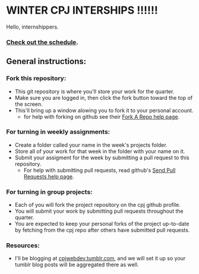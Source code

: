 # WINTER CPJ INTERSHIPS !!!!!!  

Hello, internshippers.  

### [Check out the schedule](https://github.com/cpj/winter-2012/blob/master/schedule.md).


## General instructions:  

### Fork this repository:  
- This git repository is where you'll store your work for the quarter.  
- Make sure you are logged in, then click the fork button toward the top of the screen.  
- This'll bring up a window alowing you to fork it to your personal account.  
  - for help with forking on github see their [Fork A Repo help page](http://help.github.com/fork-a-repo/).  


### For turning in weekly assignments:  
- Create a folder called your name in the week's projects folder.  
- Store all of your work for that week in the folder with your name on it.  
- Submit your assigment for the week by submitting a pull request to this repository.  
  - For help with submitting pull requests, read github's [Send Pull Requests help page](http://help.github.com/send-pull-requests/).


### For turning in group projects:  
- Each of you will fork the project repository on the cpj github profile.
- You will submit your work by submitting pull requests throughout the quarter.
- You are expected to keep your personal forks of the project up-to-date by fetching from the cpj repo after others have submitted pull requests.



### Resources:
- I'll be blogging at [cpjwebdev.tumblr.com](http://cpjwebdev.tumblr.com/), and we will set it up so your tumblr blog posts will be aggregated there as well.
